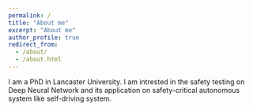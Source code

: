 ```yaml
---
permalink: /
title: "About me"
excerpt: "About me"
author_profile: true
redirect_from: 
  - /about/
  - /about.html
---
```


I am a PhD in Lancaster University. I am intrested in the safety testing on Deep Neural Network and its application on safety-critical autonomous system like self-driving system.


